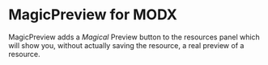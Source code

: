 # MagicPreview for MODX

MagicPreview adds a _Magical_ Preview button to the resources panel which will show you, without actually saving the resource, a real preview of a resource.